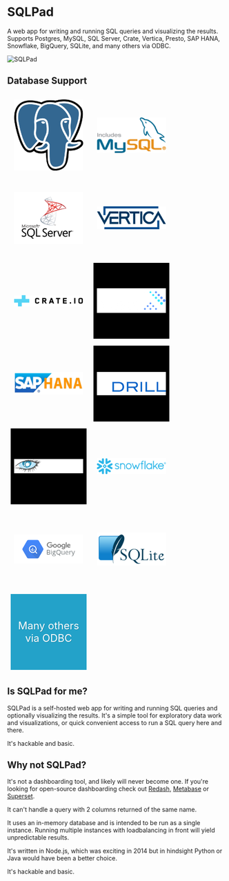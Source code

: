 # SQLPad

A web app for writing and running SQL queries and visualizing the results. Supports Postgres, MySQL, SQL Server, Crate, Vertica, Presto, SAP HANA, Snowflake, BigQuery, SQLite, and many others via ODBC.

![SQLPad](images/screenshots/v3-beta.png)

## Database Support

<style>
  .db-images {
    display: flex;
    flex-wrap: wrap;
  }
  .db-container {
    margin: 8px;
    width: 160px;
    font-size: 18pt;
    color: #23a2c9;
    height: 160px;
    text-align: center;
    display: flex;
    justify-content: center;
    align-items: center;
    text-shadow: 1px 1px #00000030;
    padding: 8px;
  }
  .db-container-text {
    background-color:  #23a2c9;
    color: white;
  }
</style>
<div class="db-images">
  <div class="db-container">
    <img src="images/logo-postgresql.png" data-origin="images/logo-postgresql.png" alt="Postgres" >
  </div>
  <div class="db-container">
    <img src="images/logo-mysql.png" data-origin="images/logo-mysql.png" alt="MySQL">
  </div>
  <div class="db-container">
    <img src="images/logo-sql-server.png" data-origin="images/logo-sql-server.png" alt="SQL Server">
  </div>
  <div class="db-container">
    <img src="images/logo-vertica.jpg" data-origin="images/logo-vertica.png" alt="Vertica" >
  </div>
  <div class="db-container">
    <img src="images/logo-crate.svg" data-origin="images/logo-crate.svg" alt="Crate" >
  </div>
  <div class="db-container" style="background-color: black">
    <img src="images/logo-presto.png" data-origin="images/logo-presto.png" alt="Presto" >
  </div>
  <div class="db-container">
    <img src="images/logo-sap-hana.jpg" data-origin="images/logo-sap-hana.jpg" alt="SAP Hana" >
  </div>
  <div class="db-container" style="background-color: black">
    <img src="images/logo-apachedrill.png" data-origin="images/logo-apachedrill.png" alt="Apache Drill" >
  </div>
  <div class="db-container" style="background-color: black">
    <img src="images/logo-cassandra.png" data-origin="images/logo-cassandra.png" alt="Cassandra" >
  </div>
  <div class="db-container">
    <img src="images/logo-snowflake.png" data-origin="images/logo-snowflake.png" alt="Snowflake" >
  </div>
  <div class="db-container">
    <img src="images/logo-bigquery.png" data-origin="images/logo-bigquery.png" alt="BigQuery" >
  </div>
  <div class="db-container">
    <img src="images/logo-sqlite.svg" data-origin="images/logo-sqlite.svg" alt="SQLite" >
  </div>
  <div class="db-container db-container-text">Many others via ODBC</div>
</div>

## Is SQLPad for me?

SQLPad is a self-hosted web app for writing and running SQL queries
and optionally visualizing the results. It's a simple tool for
exploratory data work and visualizations, or quick convenient access to run a SQL query here and there.

It's hackable and basic.

## Why not SQLPad?

It's not a dashboarding tool, and likely will never become one. If you're looking for open-source dashboarding check out [Redash](https://redash.io/), [Metabase](https://www.metabase.com/) or [Superset](https://github.com/apache/incubator-superset).

It can't handle a query with 2 columns returned of the same name.

It uses an in-memory database and is intended to be run as a single instance. Running multiple instances with loadbalancing in front will yield unpredictable results.

It's written in Node.js, which was exciting in 2014 but in hindsight Python or Java would have been a better choice.

It's hackable and basic.
